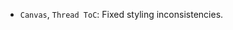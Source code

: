 <items-block data-variant="bug-fix">

- `Canvas`, `Thread ToC`: Fixed styling inconsistencies.

</items-block>
